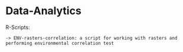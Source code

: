 # Data-Analytics

R-Scripts:

    -> ENV-rasters-correlation: a script for working with rasters and performing environmental correlation test
